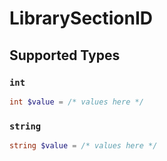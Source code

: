 # LibrarySectionID


## Supported Types

### `int`

```php
int $value = /* values here */
```

### `string`

```php
string $value = /* values here */
```


